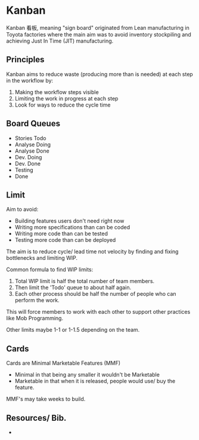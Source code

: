 # Kanban

Kanban 看板, meaning "sign board" originated from Lean manufacturing in Toyota factories where the main aim was to avoid inventory stockpiling and achieving Just In Time (JIT) manufacturing. 

## Principles

Kanban aims to reduce waste (producing more than is needed) at each step in the workflow by:

1. Making the workflow steps visible
2. Limiting the work in progress at each step
3. Look for ways to reduce the cycle time

## Board Queues

- Stories Todo
- Analyse Doing
- Analyse Done
- Dev. Doing
- Dev. Done
- Testing
- Done

## Limit

Aim to avoid:

- Building features users don't need right now
- Writing more specifications than can be coded
- Writing more code than can be tested
- Testing more code than can be deployed

The aim is to reduce cycle/ lead time not velocity by finding and fixing bottlenecks and limiting WIP. 

Common formula to find WIP limits:

1. Total WIP limit is half the total number of team members.
2. Then limit the 'Todo' queue to about half again.
3. Each other process should be half the number of people who can perform the work. 

This will force members to work with each other to support other practices like Mob Programming. 

Other limits maybe 1-1 or 1-1.5 depending on the team.



## Cards

Cards are Minimal Marketable Features (MMF)

- Minimal in that being any smaller it wouldn't be Marketable
- Marketable in that when it is released, people would use/ buy the feature.

MMF's may take weeks to build. 

## Resources/ Bib.

- 
